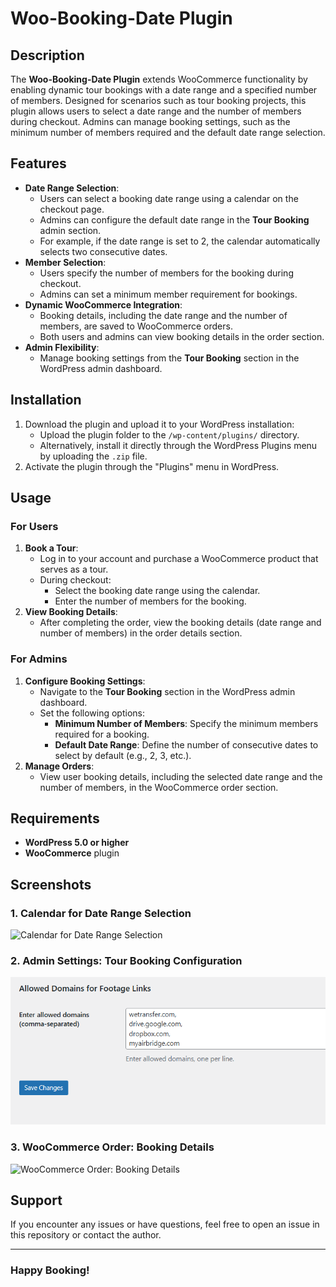# Woo-Booking-Date Plugin

## Description

The **Woo-Booking-Date Plugin** extends WooCommerce functionality by enabling dynamic tour bookings with a date range and a specified number of members. Designed for scenarios such as tour booking projects, this plugin allows users to select a date range and the number of members during checkout. Admins can manage booking settings, such as the minimum number of members required and the default date range selection.

## Features

- **Date Range Selection**:
  - Users can select a booking date range using a calendar on the checkout page.
  - Admins can configure the default date range in the **Tour Booking** admin section.
  - For example, if the date range is set to 2, the calendar automatically selects two consecutive dates.
- **Member Selection**:
  - Users specify the number of members for the booking during checkout.
  - Admins can set a minimum member requirement for bookings.
- **Dynamic WooCommerce Integration**:
  - Booking details, including the date range and the number of members, are saved to WooCommerce orders.
  - Both users and admins can view booking details in the order section.
- **Admin Flexibility**:
  - Manage booking settings from the **Tour Booking** section in the WordPress admin dashboard.

## Installation

1. Download the plugin and upload it to your WordPress installation:
   - Upload the plugin folder to the `/wp-content/plugins/` directory.
   - Alternatively, install it directly through the WordPress Plugins menu by uploading the `.zip` file.
2. Activate the plugin through the "Plugins" menu in WordPress.

## Usage

### For Users

1. **Book a Tour**:
   - Log in to your account and purchase a WooCommerce product that serves as a tour.
   - During checkout:
     - Select the booking date range using the calendar.
     - Enter the number of members for the booking.
2. **View Booking Details**:
   - After completing the order, view the booking details (date range and number of members) in the order details section.

### For Admins

1. **Configure Booking Settings**:
   - Navigate to the **Tour Booking** section in the WordPress admin dashboard.
   - Set the following options:
     - **Minimum Number of Members**: Specify the minimum members required for a booking.
     - **Default Date Range**: Define the number of consecutive dates to select by default (e.g., 2, 3, etc.).
2. **Manage Orders**:
   - View user booking details, including the selected date range and the number of members, in the WooCommerce order section.

## Requirements

- **WordPress 5.0 or higher**
- **WooCommerce** plugin

## Screenshots

### 1. Calendar for Date Range Selection

![Calendar for Date Range Selection](https://raw.githubusercontent.com/sanjoydas123/wordpress-woo-edit-credit-system/main/Screenshot_checkout_page.png)

### 2. Admin Settings: Tour Booking Configuration

![Admin Settings: Tour Booking Configuration](https://raw.githubusercontent.com/sanjoydas123/wordpress-woo-edit-credit-system/main/admin-settings-screenshot.png)

### 3. WooCommerce Order: Booking Details

![WooCommerce Order: Booking Details](https://raw.githubusercontent.com/sanjoydas123/wordpress-woo-edit-credit-system/main/order-details-screenshot.png)

## Support

If you encounter any issues or have questions, feel free to open an issue in this repository or contact the author.

---

### Happy Booking!
